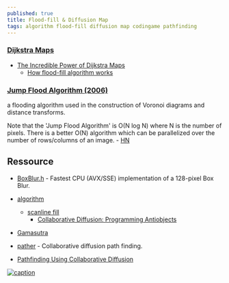```yaml
---
published: true
title: Flood-fill & Diffusion Map
tags: algorithm flood-fill diffusion map codingame pathfinding
---
```

### [Dijkstra Maps](http://www.roguebasin.com/index.php/Dijkstra_Maps_Visualized)
- [The Incredible Power of Dijkstra Maps](http://www.roguebasin.com/index.php/The_Incredible_Power_of_Dijkstra_Maps)
	- [How flood-fill algorithm works](https://github.com/azsdaja/FloodSpill-CSharp/wiki)

### [Jump Flood Algorithm (2006)](https://en.wikipedia.org/wiki/Jump_flooding_algorithm)

a flooding algorithm used in the construction of Voronoi diagrams and distance transforms. 

Note that the 'Jump Flood Algorithm' is O(N log N) where N is the number of pixels. There is a better O(N) algorithm which can be parallelized over the number of rows/columns of an image. - [HN](https://news.ycombinator.com/item?id=42595158)

## Ressource

- [BoxBlur.h](https://github.com/komrad36/BoxBlur/blob/master/BoxBlur.h) - Fastest CPU (AVX/SSE) implementation of a 128-pixel Box Blur.

- [algorithm](https://en.wikipedia.org/wiki/Flood_fill)
	- [scanline fill](https://en.wikipedia.org/wiki/Flood_fill#Scanline_fill)
		- [Collaborative Diffusion: Programming Antiobjects](https://home.cs.colorado.edu/~ralex/papers/PDF/OOPSLA06antiobjects.pdf)

- [Gamasutra](https://www.gamasutra.com/blogs/TylerGlaiel/20121007/178966/Some_experiments_in_pathfinding__AI.php)

    
- [pather](https://github.com/glouw/pather ) - Collaborative diffusion path finding.
- [Pathfinding Using Collaborative Diffusion ](http://ramblingsofagamedevstudent.blogspot.com/2013/11/for-my-honours-project-this-year-at.html)

[![caption](http://www.roguebasin.com/images/8/8c/Dijk_range.png)](http://www.roguebasin.com/index.php/Dijkstra_Maps_Visualized)
